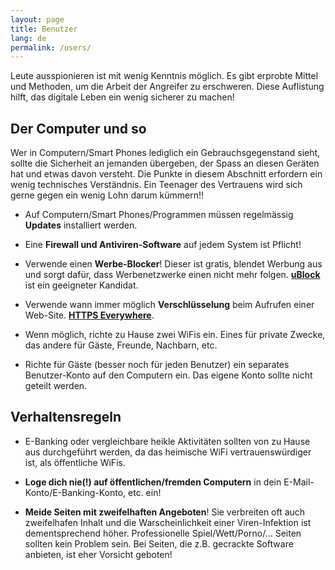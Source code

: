 ```yaml
---
layout: page
title: Benutzer
lang: de
permalink: /users/
---
```


Leute ausspionieren ist mit wenig Kenntnis möglich. Es gibt erprobte Mittel und Methoden, um die Arbeit der Angreifer zu erschweren. Diese Auflistung hilft, das digitale Leben ein wenig sicherer zu machen! 



## Der Computer und so ##

  Wer in Computern/Smart Phones lediglich ein Gebrauchsgegenstand sieht, sollte die Sicherheit an jemanden übergeben, der Spass an diesen Geräten hat und etwas davon versteht. Die Punkte in diesem Abschnitt erfordern ein wenig technisches Verständnis. Ein Teenager des Vertrauens wird sich gerne gegen ein wenig Lohn darum kümmern!! 
  
  - Auf Computern/Smart Phones/Programmen müssen regelmässig **Updates** installiert werden.
  
  - Eine **Firewall und Antiviren-Software** auf jedem System ist Pflicht!
  
  - Verwende einen **Werbe-Blocker**! Dieser ist gratis, blendet Werbung aus und sorgt dafür, dass Werbenetzwerke einen nicht mehr folgen. **[uBlock](https://www.ublock.org/)** ist ein geeigneter Kandidat. 

  - Verwende wann immer möglich **Verschlüsselung** beim Aufrufen einer Web-Site. **[HTTPS Everywhere](https://www.eff.org/https-everywhere)**.
  
  - Wenn möglich, richte zu Hause zwei WiFis ein. Eines für private Zwecke, das andere für Gäste, Freunde, Nachbarn, etc. 
  
  - Richte für Gäste (besser noch für jeden Benutzer) ein separates Benutzer-Konto auf den Computern ein. Das eigene Konto sollte nicht geteilt werden.
  
  
## Verhaltensregeln ##
  
  - E-Banking oder vergleichbare heikle Aktivitäten sollten von zu Hause aus durchgeführt werden, da das heimische WiFi vertrauenswürdiger ist, als öffentliche WiFis.
  
  - **Loge dich nie(!) auf öffentlichen/fremden Computern** in dein E-Mail-Konto/E-Banking-Konto, etc. ein!
    
  - **Meide Seiten mit zweifelhaften Angeboten**! Sie verbreiten oft auch zweifelhafen Inhalt und die Warscheinlichkeit einer Viren-Infektion ist dementsprechend höher. Professionelle Spiel/Wett/Porno/... Seiten sollten kein Problem sein. Bei Seiten, die z.B. gecrackte Software anbieten, ist eher Vorsicht geboten!
  